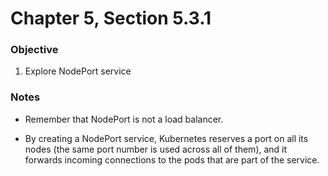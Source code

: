 # Chapter 5, Section 5.3.1

### Objective
1. Explore NodePort service

### Notes
- Remember that NodePort is not a load balancer.

- By creating a NodePort service, Kubernetes reserves a port on all its nodes
(the same port number is used across all of them), and it forwards incoming
connections to the pods that are part of the service.
